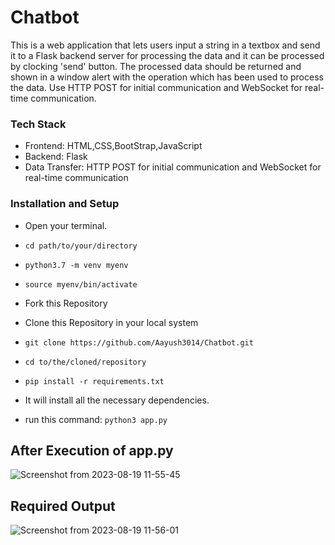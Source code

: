 # Chatbot
This is a web application that lets users input a string in a textbox and send it to a Flask backend server for processing the data and it can be processed by clocking 'send' button. 
The processed data should be returned and shown in a window alert with the operation which has been used to process the data.
Use  HTTP POST for initial communication and WebSocket for real-time communication.

### **Tech Stack**
* Frontend: HTML,CSS,BootStrap,JavaScript
* Backend: Flask
* Data Transfer: HTTP POST for initial communication and WebSocket for real-time communication

### **Installation and Setup**
* Open your terminal.
* `cd path/to/your/directory`
* `python3.7 -m venv myenv`
* `source myenv/bin/activate`

* Fork this Repository
* Clone this Repository in your local system
* `git clone https://github.com/Aayush3014/Chatbot.git`
* `cd to/the/cloned/repository`
* `pip install -r requirements.txt`
* It will install all the necessary dependencies.
* run this command: `python3 app.py`

## After Execution of app.py

![Screenshot from 2023-08-19 11-55-45](https://github.com/Aayush3014/Chatbot/assets/83333424/4cb82067-c270-4551-94b6-f5f27899e61d)

## Required Output
![Screenshot from 2023-08-19 11-56-01](https://github.com/Aayush3014/Chatbot/assets/83333424/cda48d8c-2a6e-43c1-9d90-418989fed984)
